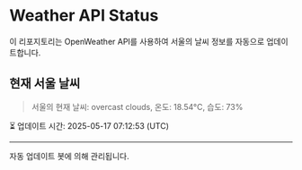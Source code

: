 
# Weather API Status

이 리포지토리는 OpenWeather API를 사용하여 서울의 날씨 정보를 자동으로 업데이트합니다.

## 현재 서울 날씨
> 서울의 현재 날씨: overcast clouds, 온도: 18.54°C, 습도: 73%

⏳ 업데이트 시간: 2025-05-17 07:12:53 (UTC)

---
자동 업데이트 봇에 의해 관리됩니다.

